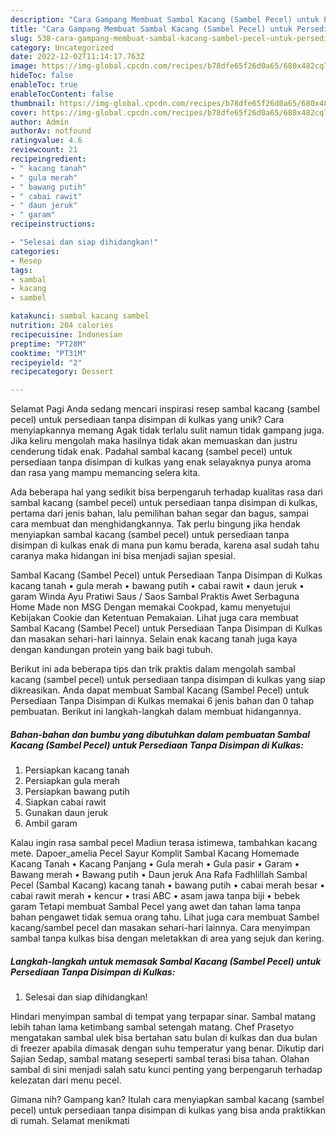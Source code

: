 ```yaml
---
description: "Cara Gampang Membuat Sambal Kacang (Sambel Pecel) untuk Persediaan Tanpa Disimpan di Kulkas yang Enak, Enak"
title: "Cara Gampang Membuat Sambal Kacang (Sambel Pecel) untuk Persediaan Tanpa Disimpan di Kulkas yang Enak, Enak"
slug: 538-cara-gampang-membuat-sambal-kacang-sambel-pecel-untuk-persediaan-tanpa-disimpan-di-kulkas-yang-enak-enak
category: Uncategorized
date: 2022-12-02T11:14:17.763Z
image: https://img-global.cpcdn.com/recipes/b78dfe65f26d0a65/680x482cq70/sambal-kacang-sambel-pecel-untuk-persediaan-tanpa-disimpan-di-kulkas-foto-resep-utama.jpg
hideToc: false
enableToc: true
enableTocContent: false
thumbnail: https://img-global.cpcdn.com/recipes/b78dfe65f26d0a65/680x482cq70/sambal-kacang-sambel-pecel-untuk-persediaan-tanpa-disimpan-di-kulkas-foto-resep-utama.jpg
cover: https://img-global.cpcdn.com/recipes/b78dfe65f26d0a65/680x482cq70/sambal-kacang-sambel-pecel-untuk-persediaan-tanpa-disimpan-di-kulkas-foto-resep-utama.jpg
author: Admin
authorAv: notfound
ratingvalue: 4.6
reviewcount: 21
recipeingredient:
- " kacang tanah"
- " gula merah"
- " bawang putih"
- " cabai rawit"
- " daun jeruk"
- " garam"
recipeinstructions:

- "Selesai dan siap dihidangkan!"
categories:
- Resep
tags:
- sambal
- kacang
- sambel

katakunci: sambal kacang sambel 
nutrition: 204 calories
recipecuisine: Indonesian
preptime: "PT28M"
cooktime: "PT31M"
recipeyield: "2"
recipecategory: Dessert

---
```



Selamat Pagi Anda sedang mencari inspirasi resep sambal kacang (sambel pecel) untuk persediaan tanpa disimpan di kulkas yang unik? Cara menyiapkannya memang Agak tidak terlalu sulit namun tidak gampang juga. Jika keliru mengolah maka hasilnya tidak akan memuaskan dan justru cenderung tidak enak. Padahal sambal kacang (sambel pecel) untuk persediaan tanpa disimpan di kulkas yang enak selayaknya punya aroma dan rasa yang mampu memancing selera kita.


Ada beberapa hal yang sedikit bisa berpengaruh terhadap kualitas rasa dari sambal kacang (sambel pecel) untuk persediaan tanpa disimpan di kulkas, pertama dari jenis bahan, lalu pemilihan bahan segar dan bagus, sampai cara membuat dan menghidangkannya. Tak perlu bingung jika hendak menyiapkan sambal kacang (sambel pecel) untuk persediaan tanpa disimpan di kulkas enak di mana pun kamu berada, karena asal sudah tahu caranya maka hidangan ini bisa menjadi sajian spesial.

Sambal Kacang (Sambel Pecel) untuk Persediaan Tanpa Disimpan di Kulkas kacang tanah • gula merah • bawang putih • cabai rawit • daun jeruk • garam Winda Ayu Pratiwi Saus / Saos Sambal Praktis Awet Serbaguna Home Made non MSG Dengan memakai Cookpad, kamu menyetujui Kebijakan Cookie dan Ketentuan Pemakaian. Lihat juga cara membuat Sambal Kacang (Sambel Pecel) untuk Persediaan Tanpa Disimpan di Kulkas dan masakan sehari-hari lainnya. Selain enak kacang tanah juga kaya dengan kandungan protein yang baik bagi tubuh.


Berikut ini ada beberapa tips dan trik praktis dalam mengolah sambal kacang (sambel pecel) untuk persediaan tanpa disimpan di kulkas yang siap dikreasikan. Anda dapat membuat Sambal Kacang (Sambel Pecel) untuk Persediaan Tanpa Disimpan di Kulkas memakai 6 jenis bahan dan 0 tahap pembuatan. Berikut ini langkah-langkah dalam membuat hidangannya.

<!--inarticleads1-->

##### Bahan-bahan dan bumbu yang dibutuhkan dalam pembuatan Sambal Kacang (Sambel Pecel) untuk Persediaan Tanpa Disimpan di Kulkas:

1. Persiapkan  kacang tanah
1. Persiapkan  gula merah
1. Persiapkan  bawang putih
1. Siapkan  cabai rawit
1. Gunakan  daun jeruk
1. Ambil  garam


Kalau ingin rasa sambal pecel Madiun terasa istimewa, tambahkan kacang mete. Dapoer_amelia Pecel Sayur Komplit Sambal Kacang Homemade Kacang Tanah • Kacang Panjang • Gula merah • Gula pasir • Garam • Bawang merah • Bawang putih • Daun jeruk Ana Rafa Fadhlillah Sambal Pecel (Sambal Kacang) kacang tanah • bawang putih • cabai merah besar • cabai rawit merah • kencur • trasi ABC • asam jawa tanpa biji • bebek garam Tetapi membuat Sambal Pecel yang awet dan tahan lama tanpa bahan pengawet tidak semua orang tahu. Lihat juga cara membuat Sambel kacang/sambel pecel dan masakan sehari-hari lainnya. Cara menyimpan sambal tanpa kulkas bisa dengan meletakkan di area yang sejuk dan kering. 

<!--inarticleads2-->

##### Langkah-langkah untuk memasak Sambal Kacang (Sambel Pecel) untuk Persediaan Tanpa Disimpan di Kulkas:


1. Selesai dan siap dihidangkan!

Hindari menyimpan sambal di tempat yang terpapar sinar. Sambal matang lebih tahan lama ketimbang sambal setengah matang. Chef Prasetyo mengatakan sambal ulek bisa bertahan satu bulan di kulkas dan dua bulan di freezer apabila dimasak dengan suhu temperatur yang benar. Dikutip dari Sajian Sedap, sambal matang seseperti sambal terasi bisa tahan. Olahan sambal di sini menjadi salah satu kunci penting yang berpengaruh terhadap kelezatan dari menu pecel. 

Gimana nih? Gampang kan? Itulah cara menyiapkan sambal kacang (sambel pecel) untuk persediaan tanpa disimpan di kulkas yang bisa anda praktikkan di rumah. Selamat menikmati
